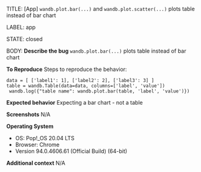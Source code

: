 TITLE:
[App] `wandb.plot.bar(...)` and `wandb.plot.scatter(...)` plots table instead of bar chart

LABEL:
app

STATE:
closed

BODY:
**Describe the bug**
`wandb.plot.bar(...)` plots table instead of bar chart

**To Reproduce**
Steps to reproduce the behavior:
```
data = [ ['label1': 1], ['label2': 2], ['label3': 3] ] 
table = wandb.Table(data=data, columns=['label', 'value'])
 wandb.log({"table name": wandb.plot.bar(table, 'label', 'value')})
```

**Expected behavior**
Expecting a bar chart - not a table

**Screenshots**
N/A

**Operating System**
- OS: Pop!_OS 20.04 LTS
- Browser: Chrome
- Version 94.0.4606.61 (Official Build) (64-bit)

**Additional context**
N/A

